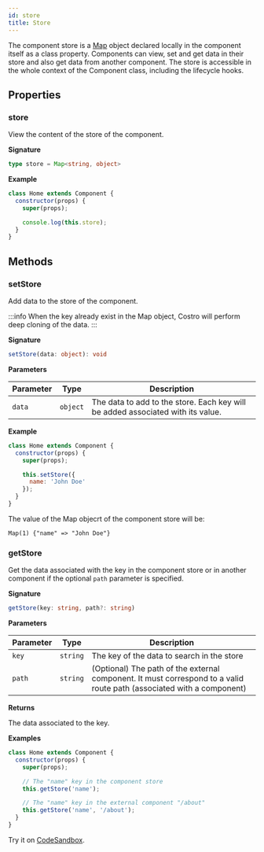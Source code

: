```yaml
---
id: store
title: Store
---
```


The component store is a [Map](https://developer.mozilla.org/en-US/docs/Web/JavaScript/Reference/Global_Objects/Map) object declared locally in the component itself as a class property. Components can view, set and get data in their store and also get data from another component. The store is accessible in the whole context of the Component class, including the lifecycle hooks.

## Properties

### store

View the content of the store of the component.

**Signature**

<!-- prettier-ignore -->
```ts
type store = Map<string, object>
```

**Example**

```js title="src/components/home.js" {5}
class Home extends Component {
  constructor(props) {
    super(props);

    console.log(this.store);
  }
}
```

## Methods​

### setStore

Add data to the store of the component.

:::info
When the key already exist in the Map object, Costro will perform deep cloning of the data.
:::

**Signature**

```ts
setStore(data: object): void
```

**Parameters**

| Parameter |   Type   | Description                                                                     |
| --------- | :------: | ------------------------------------------------------------------------------- |
| `data`    | `object` | The data to add to the store. Each key will be added associated with its value. |

**Example**

```js title="src/components/home.js" {5,6,7}
class Home extends Component {
  constructor(props) {
    super(props);

    this.setStore({
      name: 'John Doe'
    });
  }
}
```

The value of the Map objecrt of the component store will be:

```text
Map(1) {"name" => "John Doe"}
```

### getStore

Get the data associated with the key in the component store or in another component if the optional `path` parameter is specified.

**Signature**

```ts
getStore(key: string, path?: string)
```

**Parameters**

| Parameter |   Type   | Description                                                                                                           |
| --------- | :------: | --------------------------------------------------------------------------------------------------------------------- |
| `key`     | `string` | The key of the data to search in the store                                                                            |
| `path`    | `string` | (Optional) The path of the external component. It must correspond to a valid route path (associated with a component) |

**Returns**

The data associated to the key.

**Examples**

```js title="src/components/home.js" {6,9}
class Home extends Component {
  constructor(props) {
    super(props);

    // The "name" key in the component store
    this.getStore('name');

    // The "name" key in the external component "/about"
    this.getStore('name', '/about');
  }
}
```

Try it on [CodeSandbox](https://codesandbox.io/s/costro-store-vf0v2).
